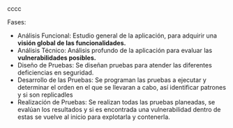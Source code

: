 cccc

Fases:

* Análisis Funcional: Estudio general de la aplicación, para adquirir una **visión global de las funcionalidades.**
* Análisis Técnico: Análisis profundo de la aplicación para evaluar las **vulnerabilidades posibles.**
* Diseño de Pruebas: Se diseñan pruebas para atender las diferentes deficiencias en seguridad.
* Desarrollo de las Pruebas: Se programan las pruebas a ejecutar y determinar el orden en el que se llevaran a cabo, así identificar patrones y si son replicadles
* Realización de Pruebas: Se realizan todas las pruebas planeadas, se evalúan los resultados y si es encontrada una vulnerabilidad dentro de estas se vuelve al inicio para explotarla y contenerla.
